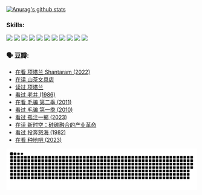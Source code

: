 
[![Anurag's github stats](https://github-readme-stats.vercel.app/api?username=w940853815)](https://github.com/anuraghazra/github-readme-stats)

### Skills:

<code><img height="32" src="https://cdn.jsdelivr.net/npm/simple-icons@v5/icons/python.svg"></code>
<code><img height="32" src="https://cdn.jsdelivr.net/npm/simple-icons@v5/icons/javascript.svg"></code>
<code><img height="32" src="https://cdn.jsdelivr.net/npm/simple-icons@v5/icons/django.svg"></code>
<code><img height="32" src="https://cdn.jsdelivr.net/npm/simple-icons@v5/icons/flask.svg"></code>
<code><img height="32" src="https://cdn.jsdelivr.net/npm/simple-icons@v5/icons/vuetify.svg"></code>
<code><img height="32" src="https://cdn.jsdelivr.net/npm/simple-icons@v5/icons/git.svg"></code>
<code><img height="32" src="https://cdn.jsdelivr.net/npm/simple-icons@v5/icons/docker.svg"></code>
<code><img height="32" src="https://cdn.jsdelivr.net/npm/simple-icons@v5/icons/postgresql.svg"></code>
<code><img height="32" src="https://cdn.jsdelivr.net/npm/simple-icons@v5/icons/elasticsearch.svg"></code>
<code><img height="32" src="https://cdn.jsdelivr.net/npm/simple-icons@v5/icons/macos.svg"></code>
<code><img height="32" src="https://cdn.jsdelivr.net/npm/simple-icons@v5/icons/linux.svg"></code>

### 🗣 豆瓣:

<!-- DOUBAN-ACTIVITIES:START -->
- [在看 项塔兰 Shantaram‎ (2022)](https://www.douban.com/people/136069238/status/4365497032/?_i=94134512)
- [在读 山茶文具店](https://www.douban.com/people/136069238/status/4364620725/?_i=94134512)
- [读过 项塔兰](https://www.douban.com/people/136069238/status/4364620288/?_i=94134512)
- [看过 老井‎ (1986)](https://www.douban.com/people/136069238/status/4362366672/?_i=94134512)
- [在看 毛骗 第二季‎ (2011)](https://www.douban.com/people/136069238/status/4355752869/?_i=94134512)
- [看过 毛骗 第一季‎ (2010)](https://www.douban.com/people/136069238/status/4355752667/?_i=94134512)
- [看过 孤注一掷‎ (2023)](https://www.douban.com/people/136069238/status/4354774568/?_i=94134512)
- [在读 新时空：硅碳融合的产业革命](https://www.douban.com/people/136069238/status/4348545149/?_i=94134512)
- [看过 投奔怒海‎ (1982)](https://www.douban.com/people/136069238/status/4336696255/?_i=94134512)
- [在看 种地吧‎ (2023)](https://www.douban.com/people/136069238/status/4331431344/?_i=94134512)
<!-- DOUBAN-ACTIVITIES:END -->


![Snake animation](https://raw.githubusercontent.com/w940853815/w940853815/output/github-contribution-grid-snake.svg)

<!--
**w940853815/w940853815** is a ✨ _special_ ✨ repository because its `README.md` (this file) appears on your GitHub profile.

Here are some ideas to get you started:

- 🔭 I’m currently working on ...
- 🌱 I’m currently learning ...
- 👯 I’m looking to collaborate on ...
- 🤔 I’m looking for help with ...
- 💬 Ask me about ...
- 📫 How to reach me: ...
- 😄 Pronouns: ...
- ⚡ Fun fact: ...
-->
